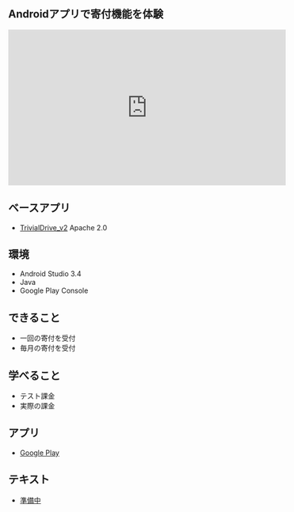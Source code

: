 ## Androidアプリで寄付機能を体験

<iframe width="560" height="315" src="https://www.youtube.com/embed/iL51TAnYYDw" frameborder="0" allow="accelerometer; autoplay; encrypted-media; gyroscope; picture-in-picture" allowfullscreen></iframe>

## ベースアプリ

+ [TrivialDrive_v2](https://github.com/googlesamples/android-play-billing/tree/master/TrivialDrive_v2)  Apache 2.0

## 環境

+ Android Studio 3.4
+ Java
+ Google Play Console

## できること

+ 一回の寄付を受付
+ 毎月の寄付を受付

## 学べること

+ テスト課金
+ 実際の課金

## アプリ

+ [Google Play](https://play.google.com/store/apps/details?id=com.oshimamasara.donate001)

## テキスト

+ [準備中](https://blog.codecamp.jp)


